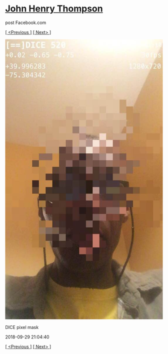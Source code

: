 # [John Henry Thompson](../README.md)
post Facebook.com

[[ <Previous ]](2018-09-30-1.md) [[ Next> ]](2018-09-29-2.md)

[![](../media/2018-09-29/Timeline-Photos-DICE-pixel-mask.jpg)](../README.md)

DICE pixel mask

2018-09-29 21:04:40

[[ <Previous ]](2018-09-30-1.md) [[ Next> ]](2018-09-29-2.md)